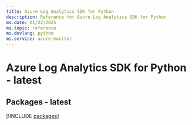 ```yaml
---
title: Azure Log Analytics SDK for Python
description: Reference for Azure Log Analytics SDK for Python
ms.date: 01/22/2025
ms.topic: reference
ms.devlang: python
ms.service: azure-monitor
---
```

# Azure Log Analytics SDK for Python - latest
## Packages - latest
[!INCLUDE [packages](log-analytics-index.md)]